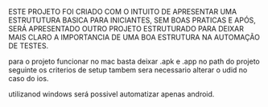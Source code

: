 ESTE PROJETO FOI CRIADO COM O INTUITO DE APRESENTAR UMA ESTRUTUTURA BASICA PARA INICIANTES, SEM BOAS PRATICAS E APÓS, SERÁ APRESENTADO OUTRO PROJETO ESTRUTURADO PARA DEIXAR MAIS CLARO A IMPORTANCIA DE UMA BOA ESTRUTURA NA AUTOMAÇÃO DE TESTES.

para o projeto funcionar no mac basta deixar .apk e .app no path do projeto seguinte os criterios de setup tambem sera necessario alterar o udid no caso do ios.

utilizanod windows será possivel automatizar apenas android.